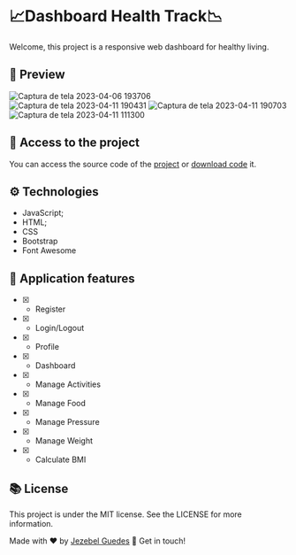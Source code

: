 #  📈Dashboard Health Track📉
Welcome, this project is a responsive web dashboard for healthy living.

##  👀 Preview
![Captura de tela 2023-04-06 193706](https://user-images.githubusercontent.com/75287031/230847161-a9c67bdc-b2b9-4883-a200-946ea269fbcd.png)
![Captura de tela 2023-04-11 190431](https://user-images.githubusercontent.com/75287031/231300185-66a73706-c0ac-4581-9c1f-c5b1554c320b.png)
![Captura de tela 2023-04-11 190703](https://user-images.githubusercontent.com/75287031/231300806-9ebf7b7f-9546-43fe-94c7-74cd0afcdeb9.png)
![Captura de tela 2023-04-11 111300](https://user-images.githubusercontent.com/75287031/231191090-daf4f03e-f9d5-47c8-8d15-ae82461c0d9d.png)



## 📂  Access to the project
You can access the source code of the [project](https://jezebel1990.github.io/dashboard-health/index.html) or  [download code](https://github.com/Jezebel1990/dashboard-health.git) it.

## ⚙️ Technologies

- JavaScript;
- HTML;
- CSS
- Bootstrap
- Font Awesome

## 🎯 Application features
  - [x] - Register
  - [x] - Login/Logout
  - [x] - Profile
  - [x] - Dashboard
  - [x] - Manage Activities
  - [x] - Manage Food
  - [x] - Manage Pressure
  - [x] - Manage Weight
  - [x] - Calculate BMI
 
## 📚 License
<p>This project is under the MIT license. See the LICENSE for more information.</p>

Made with ♥ by [Jezebel Guedes](https://www.linkedin.com/in/jezebel-guedes/) 👋 Get in touch!

